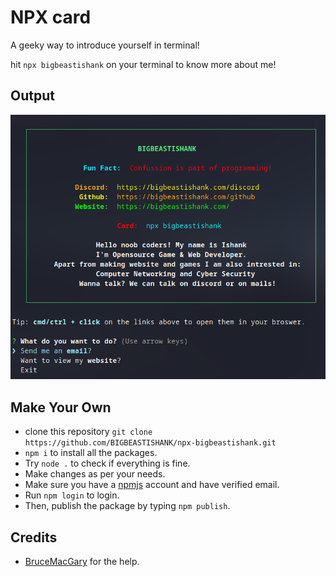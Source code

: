 # NPX card

A geeky way to introduce yourself in terminal!

hit `npx bigbeastishank` on your terminal to know more about me!

## Output

<img src="./img/img.png">

## Make Your Own 

- clone this repository `git clone https://github.com/BIGBEASTISHANK/npx-bigbeastishank.git`
- `npm i` to install all the packages.
- Try `node .` to check if everything is fine.
- Make changes as per your needs.
- Make sure you have a [npmjs](https://www.npmjs.com/) account and have verified email.
- Run `npm login` to login.
- Then, publish the package by typing `npm publish`.

## Credits 
- [BruceMacGary](https://github.com/brucemacgary) for the help.
